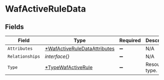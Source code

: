 # WafActiveRuleData


## Fields

| Field                                                                              | Type                                                                               | Required                                                                           | Description                                                                        |
| ---------------------------------------------------------------------------------- | ---------------------------------------------------------------------------------- | ---------------------------------------------------------------------------------- | ---------------------------------------------------------------------------------- |
| `Attributes`                                                                       | [*WafActiveRuleDataAttributes](../../models/shared/wafactiveruledataattributes.md) | :heavy_minus_sign:                                                                 | N/A                                                                                |
| `Relationships`                                                                    | *interface{}*                                                                      | :heavy_minus_sign:                                                                 | N/A                                                                                |
| `Type`                                                                             | [*TypeWafActiveRule](../../models/shared/typewafactiverule.md)                     | :heavy_minus_sign:                                                                 | Resource type.                                                                     |